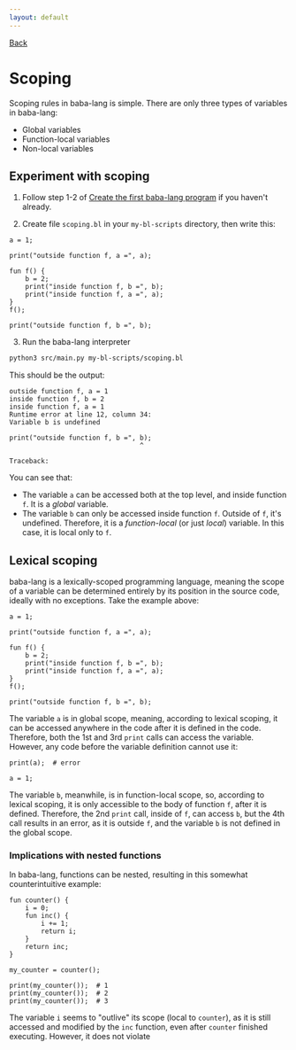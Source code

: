 ```yaml
---
layout: default
---
```



[Back](index.md)


# Scoping

Scoping rules in baba-lang is simple. There are only three types of variables in baba-lang:
- Global variables
- Function-local variables
- Non-local variables


## Experiment with scoping

1. Follow step 1-2 of [Create the first baba-lang program](hello-world.md#create-the-first-baba-lang-program) if you haven't already.

2. Create file `scoping.bl` in your `my-bl-scripts` directory, then write this:
```
a = 1;

print("outside function f, a =", a);

fun f() {
    b = 2;
    print("inside function f, b =", b);
    print("inside function f, a =", a);
}
f();

print("outside function f, b =", b);
```

3. Run the baba-lang interpreter
```sh
python3 src/main.py my-bl-scripts/scoping.bl
```
This should be the output:
```
outside function f, a = 1
inside function f, b = 2
inside function f, a = 1
Runtime error at line 12, column 34:
Variable b is undefined

print("outside function f, b =", b);
                                 ^

Traceback:

```

You can see that:
- The variable `a` can be accessed both at the top level, and inside function `f`. It is a *global* variable.
- The variable `b` can only be accessed inside function `f`. Outside of `f`, it's undefined. Therefore, it is a *function-local* (or just *local*) variable. In this case, it is local only to `f`.


## Lexical scoping

baba-lang is a lexically-scoped programming language, meaning the scope of a variable can be determined entirely by its position in the source code, ideally with no exceptions. Take the example above:
```
a = 1;

print("outside function f, a =", a);

fun f() {
    b = 2;
    print("inside function f, b =", b);
    print("inside function f, a =", a);
}
f();

print("outside function f, b =", b);
```
The variable `a` is in global scope, meaning, according to lexical scoping, it can be accessed anywhere in the code after it is defined in the code. Therefore, both the 1st and 3rd `print` calls can access the variable. However, any code before the variable definition cannot use it:
```
print(a);  # error

a = 1;
```
The variable `b`, meanwhile, is in function-local scope, so, according to lexical scoping, it is only accessible to the body of function `f`, after it is defined. Therefore, the 2nd `print` call, inside of `f`, can access `b`, but the 4th call results in an error, as it is outside `f`, and the variable `b` is not defined in the global scope.

### Implications with nested functions

In baba-lang, functions can be nested, resulting in this somewhat counterintuitive example:
```
fun counter() {
    i = 0;
    fun inc() {
        i += 1;
        return i;
    }
    return inc;
}

my_counter = counter();

print(my_counter());  # 1
print(my_counter());  # 2
print(my_counter());  # 3
```
The variable `i` seems to "outlive" its scope (local to `counter`), as it is still accessed and modified by the `inc` function, even after `counter` finished executing. However, it does not violate